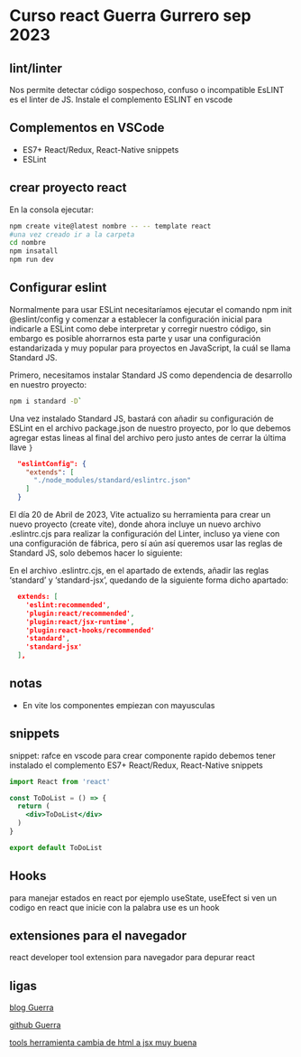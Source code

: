 # Curso react Guerra Gurrero sep 2023

## lint/linter

Nos permite detectar código sospechoso, confuso o incompatible
EsLINT es el linter de JS. Instale el complemento ESLINT en vscode

## Complementos en VSCode

* ES7+ React/Redux, React-Native snippets
* ESLint

## crear proyecto react

En la consola ejecutar:
```sh
npm create vite@latest nombre -- -- template react
#una vez creado ir a la carpeta
cd nombre
npm insatall
npm run dev
```

## Configurar eslint

Normalmente para usar ESLint necesitaríamos ejecutar el comando npm init @eslint/config y comenzar a establecer la configuración inicial para indicarle a ESLint como debe interpretar y corregir nuestro código, sin embargo es posible ahorrarnos esta parte y usar una configuración estandarizada y muy popular para proyectos en JavaScript, la cuál se llama Standard JS.

Primero, necesitamos instalar Standard JS como dependencia de desarrollo en nuestro proyecto:

```sh
npm i standard -D`
```

Una vez instalado Standard JS, bastará con añadir su configuración de ESLint en el archivo package.json de nuestro proyecto, por lo que debemos agregar estas lineas al final del archivo pero justo antes de cerrar la última llave `}`

```json
  "eslintConfig": {
    "extends": [
      "./node_modules/standard/eslintrc.json"
    ]
  }
```

El día 20 de Abril de 2023, Vite actualizo su herramienta para crear un nuevo proyecto (create vite), donde ahora incluye un nuevo archivo .eslintrc.cjs para realizar la configuración del Linter, incluso ya viene con una configuración de fábrica, pero sí aún así queremos usar las reglas de Standard JS, solo debemos hacer lo siguiente:

En el archivo .eslintrc.cjs, en el apartado de extends, añadir las reglas ‘standard’ y ‘standard-jsx’, quedando de la siguiente forma dicho apartado:

```json
  extends: [
    'eslint:recommended',
    'plugin:react/recommended',
    'plugin:react/jsx-runtime',
    'plugin:react-hooks/recommended'
    'standard',
    'standard-jsx'
  ],
```

## notas
* En vite los componentes empiezan con mayusculas

## snippets

snippet: rafce en vscode para crear componente rapido debemos tener instalado
el complemento ES7+ React/Redux, React-Native snippets

```jsx
import React from 'react'

const ToDoList = () => {
  return (
    <div>ToDoList</div>
  )
}

export default ToDoList
```

## Hooks

para manejar estados en react
por ejemplo useState, useEfect
si ven un codigo en react que inicie con la palabra use es un hook

## extensiones para el navegador

react developer tool extension para navegador
para depurar react

## ligas

[blog Guerra](https://www.cesarguerra.mx/configuracion-rapida-de-eslint-con-standard-js-para-proyectos-de-javascript-y-de-react-con-vite-js/)

[github Guerra](https://github.com/warderer/taller-react-unacar-2023)

[tools herramienta cambia de html a jsx muy buena](https://transform.tools/html-to-jsx)


